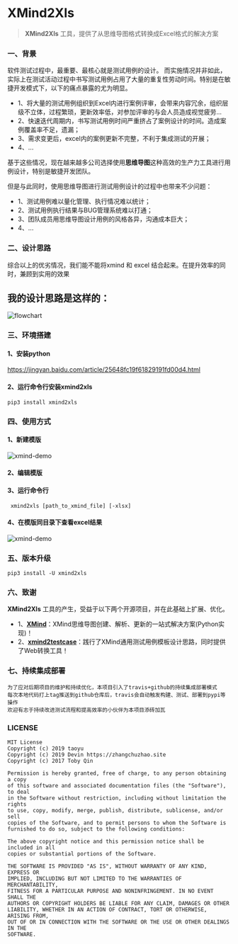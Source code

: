 # XMind2Xls

> **XMind2Xls** 工具，提供了从思维导图格式转换成Excel格式的解决方案


### 一、背景

软件测试过程中，最重要、最核心就是测试用例的设计。
而实施情况并非如此，实际上在测试活动过程中书写测试用例占用了大量的重复性劳动时间。特别是在敏捷开发模式下，以下的痛点暴露的尤为明显。

- 1、将大量的测试用例组织到Excel内进行案例评审，会带来内容冗余，组织层级不立体，过程繁琐，更新效率低，对参加评审的与会人员造成视觉疲劳...
- 2、快速迭代周期内，书写测试用例时间严重挤占了案例设计的时间。造成案例覆盖率不足，遗漏；
- 3、需求变更后，excel内的案例更新不完整，不利于集成测试的开展；
- 4、...

基于这些情况，现在越来越多公司选择使用**思维导图**这种高效的生产力工具进行用例设计，特别是敏捷开发团队。

但是与此同时，使用思维导图进行测试用例设计的过程中也带来不少问题：
- 1、测试用例难以量化管理、执行情况难以统计；
- 2、测试用例执行结果与BUG管理系统难以打通；
- 3、团队成员用思维导图设计用例的风格各异，沟通成本巨大；
- 4、...

### 二、设计思路
综合以上的优劣情况，我们能不能将xmind 和 excel 结合起来。在提升效率的同时，兼顾到实用的效果

## 我的设计思路是这样的：
![flowchart](https://github.com/taoyu0429/xmid2excel/blob/master/flowchart.png?raw=true)




### 三、环境搭建

#### 1、安装python
https://jingyan.baidu.com/article/25648fc19f61829191fd00d4.html

#### 2、运行命令行安装xmind2xls
```
pip3 install xmind2xls
```

### 四、使用方式

#### 1、新建模版
![xmind-demo](https://github.com/taoyu0429/xmid2excel/blob/master/xmind-demo.png?raw=true)

#### 2、编辑模版

#### 3、运行命令行
```
 xmind2xls [path_to_xmind_file] [-xlsx]
```
#### 4、在模版同目录下查看excel结果
![xmind-demo](https://github.com/taoyu0429/xmid2excel/blob/master/result-demo.png?raw=true)


### 五、版本升级
```
pip3 install -U xmind2xls

```
### 六、致谢
**XMind2Xls** 工具的产生，受益于以下两个开源项目，并在此基础上扩展、优化。

- 1、**[XMind](https://github.com/zhuifengshen/xmind)**：XMind思维导图创建、解析、更新的一站式解决方案(Python实现)！  
- 2、**[xmind2testcase](https://github.com/zhuifengshen/xmind2testcase)**：践行了XMind通用测试用例模板设计思路，同时提供了Web转换工具！

### 七、持续集成部署
```
为了应对后期项目的维护和持续优化，本项目引入了travis+github的持续集成部署模式
每次本地代码打上tag推送到github仓库后，travis会自动触发构建、测试、部署到pypi等操作
欢迎有志于持续改进测试流程和提高效率的小伙伴为本项目添砖加瓦
```
### LICENSE
```
MIT License
Copyright (c) 2019 taoyu
Copyright (c) 2019 Devin https://zhangchuzhao.site
Copyright (c) 2017 Toby Qin

Permission is hereby granted, free of charge, to any person obtaining a copy
of this software and associated documentation files (the "Software"), to deal
in the Software without restriction, including without limitation the rights
to use, copy, modify, merge, publish, distribute, sublicense, and/or sell
copies of the Software, and to permit persons to whom the Software is
furnished to do so, subject to the following conditions:

The above copyright notice and this permission notice shall be included in all
copies or substantial portions of the Software.

THE SOFTWARE IS PROVIDED "AS IS", WITHOUT WARRANTY OF ANY KIND, EXPRESS OR
IMPLIED, INCLUDING BUT NOT LIMITED TO THE WARRANTIES OF MERCHANTABILITY,
FITNESS FOR A PARTICULAR PURPOSE AND NONINFRINGEMENT. IN NO EVENT SHALL THE
AUTHORS OR COPYRIGHT HOLDERS BE LIABLE FOR ANY CLAIM, DAMAGES OR OTHER
LIABILITY, WHETHER IN AN ACTION OF CONTRACT, TORT OR OTHERWISE, ARISING FROM,
OUT OF OR IN CONNECTION WITH THE SOFTWARE OR THE USE OR OTHER DEALINGS IN THE
SOFTWARE.
```


